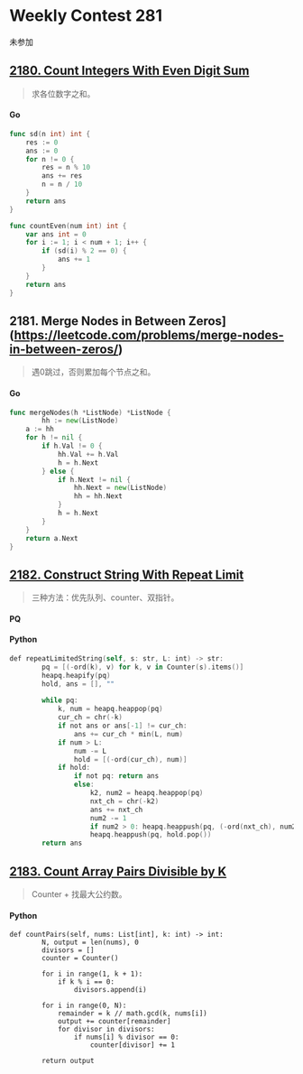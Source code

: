 # Weekly Contest 281
 
 未参加
 
 ## [2180. Count Integers With Even Digit Sum](https://leetcode.com/problems/count-integers-with-even-digit-sum/)

> 求各位数字之和。

#### Go
```go
func sd(n int) int {  
    res := 0  
    ans := 0  
    for n != 0 {  
        res = n % 10  
        ans += res  
        n = n / 10  
    }  
    return ans
}  

func countEven(num int) int {
    var ans int = 0  
    for i := 1; i < num + 1; i++ {
        if (sd(i) % 2 == 0) {
            ans += 1
        }
    }
    return ans
}
```


## 2181. Merge Nodes in Between Zeros](https://leetcode.com/problems/merge-nodes-in-between-zeros/)

> 遇0跳过，否则累加每个节点之和。

#### Go
```go
func mergeNodes(h *ListNode) *ListNode {
        hh := new(ListNode)
	a := hh
	for h != nil {
		if h.Val != 0 {
			hh.Val += h.Val
			h = h.Next
		} else {
			if h.Next != nil {
				hh.Next = new(ListNode)
				hh = hh.Next
			}
			h = h.Next
		}
	}
	return a.Next
}
```



## [2182. Construct String With Repeat Limit](https://leetcode.com/problems/construct-string-with-repeat-limit/)

> 三种方法：优先队列、counter、双指针。
> 
#### PQ
#### Python
```swift
def repeatLimitedString(self, s: str, L: int) -> str:
        pq = [(-ord(k), v) for k, v in Counter(s).items()] 
        heapq.heapify(pq)
        hold, ans = [], ""
        
        while pq:
            k, num = heapq.heappop(pq)
            cur_ch = chr(-k)
            if not ans or ans[-1] != cur_ch:
                ans += cur_ch * min(L, num)
            if num > L:
                num -= L
                hold = [(-ord(cur_ch), num)]
            if hold:
                if not pq: return ans
                else:
                    k2, num2 = heapq.heappop(pq)
                    nxt_ch = chr(-k2)
                    ans += nxt_ch
                    num2 -= 1
                    if num2 > 0: heapq.heappush(pq, (-ord(nxt_ch), num2))
                    heapq.heappush(pq, hold.pop())                
        return ans
```

## [2183. Count Array Pairs Divisible by K](https://leetcode.com/problems/count-array-pairs-divisible-by-k/)

> Counter + 找最大公约数。

#### Python
```python3
def countPairs(self, nums: List[int], k: int) -> int:
        N, output = len(nums), 0
        divisors = []
        counter = Counter()
        
        for i in range(1, k + 1):
            if k % i == 0:
                divisors.append(i)

        for i in range(0, N):
            remainder = k // math.gcd(k, nums[i])
            output += counter[remainder]
            for divisor in divisors:
                if nums[i] % divisor == 0:
                    counter[divisor] += 1
            
        return output
```


